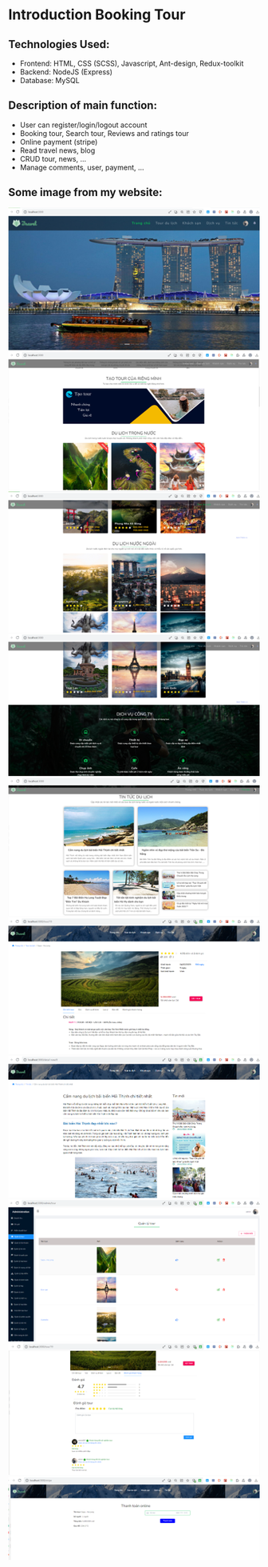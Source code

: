 # Introduction Booking Tour

## Technologies Used:

- Frontend: HTML, CSS (SCSS), Javascript, Ant-design, Redux-toolkit
- Backend: NodeJS (Express)
- Database: MySQL

## Description of main function:

- User can register/login/logout account
- Booking tour, Search tour, Reviews and ratings tour
- Online payment (stripe)
- Read travel news, blog
- CRUD tour, news, ...
- Manage comments, user, payment, ...

## Some image from my website:

![trangchu](./FrontEnd/reviews/01.png)
![dulichtrongnuoc](./FrontEnd/reviews/02.png)
![dulichnuocngoai](./FrontEnd/reviews/03.png)
![dichvu](./FrontEnd/reviews/04.png)
![tintuc](./FrontEnd/reviews/05.png)
![chitiettour](./FrontEnd/reviews/06.png)
![tintucdulich](./FrontEnd/reviews/07.png)
![admin](./FrontEnd/reviews/08.png)
![danhgia](./FrontEnd/reviews/09.png)
![payment](./FrontEnd/reviews/10.png)
